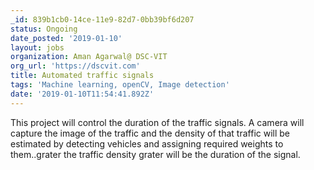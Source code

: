 ```yaml
---
_id: 839b1cb0-14ce-11e9-82d7-0bb39bf6d207
status: Ongoing
date_posted: '2019-01-10'
layout: jobs
organization: Aman Agarwal@ DSC-VIT
org_url: 'https://dscvit.com'
title: Automated traffic signals
tags: 'Machine learning, openCV, Image detection'
date: '2019-01-10T11:54:41.892Z'
---
```

This project will control the duration of the traffic signals.
A camera will capture the image of the traffic and the density of that traffic will be estimated by detecting vehicles and assigning required weights to them..grater the traffic density grater will be the duration of the signal.
